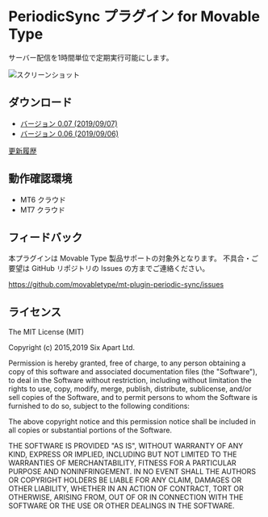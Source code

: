 # PeriodicSync プラグイン for Movable Type

サーバー配信を1時間単位で定期実行可能にします。

![スクリーンショット](https://github.com/movabletype/mt-plugin-periodic-sync/raw/master/ScreenShot.png)

## ダウンロード

* [バージョン 0.07 (2019/09/07)](https://github.com/movabletype/mt-plugin-periodic-sync/archive/0.07.zip)
* [バージョン 0.06 (2019/09/06)](https://github.com/movabletype/mt-plugin-periodic-sync/archive/0.06.zip)

[更新履歴](https://github.com/movabletype/mt-plugin-periodic-sync/releases)

## 動作確認環境

* MT6 クラウド
* MT7 クラウド

## フィードバック

本プラグインは Movable Type 製品サポートの対象外となります。 不具合・ご要望は GitHub リポジトリの Issues の方までご連絡ください。

https://github.com/movabletype/mt-plugin-periodic-sync/issues

## ライセンス

The MIT License (MIT)

Copyright (c) 2015,2019 Six Apart Ltd.

Permission is hereby granted, free of charge, to any person obtaining a copy
of this software and associated documentation files (the "Software"), to deal
in the Software without restriction, including without limitation the rights
to use, copy, modify, merge, publish, distribute, sublicense, and/or sell
copies of the Software, and to permit persons to whom the Software is
furnished to do so, subject to the following conditions:

The above copyright notice and this permission notice shall be included in all
copies or substantial portions of the Software.

THE SOFTWARE IS PROVIDED "AS IS", WITHOUT WARRANTY OF ANY KIND, EXPRESS OR
IMPLIED, INCLUDING BUT NOT LIMITED TO THE WARRANTIES OF MERCHANTABILITY,
FITNESS FOR A PARTICULAR PURPOSE AND NONINFRINGEMENT. IN NO EVENT SHALL THE
AUTHORS OR COPYRIGHT HOLDERS BE LIABLE FOR ANY CLAIM, DAMAGES OR OTHER
LIABILITY, WHETHER IN AN ACTION OF CONTRACT, TORT OR OTHERWISE, ARISING FROM,
OUT OF OR IN CONNECTION WITH THE SOFTWARE OR THE USE OR OTHER DEALINGS IN THE
SOFTWARE.
